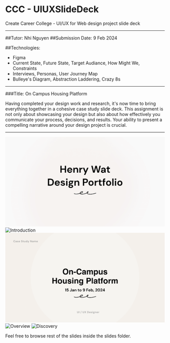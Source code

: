 # CCC - UIUXSlideDeck

<p>Create Career College - UI/UX for Web design project slide deck</P>

---

##Tutor: Nhi Nguyen
##Submission Date: 9 Feb 2024

##Technologies:
- Figma
- Current State, Future State, Target Audiance, How Might We, Constraints
- Interviews, Personas, User Journey Map
- Bulleye's Diagram, Abstraction Laddering, Crazy 8s

---

###Title: On Campus Housing Platform

<p>Having completed your design work and research, it's now time to bring everything together in a cohesive case study slide deck. This assignment is not only about showcasing your design but also about how effectively you communicate your process, decisions, and results. Your ability to present a compelling narrative around your design project is crucial.</p>

---
![Cover](/slides/1%20Deck%20Cover%20Page.png)
![Introduction](/slides/2%20Introduction.png)
![CaseStudy](/slides/3%20Case%20Study%20Cover.png)
![Overview](/slides/4%20Overview.png)
![Discovery](/slides/5%20Discovery.png)

<p>Feel free to browse rest of the slides inside the slides folder.</p>